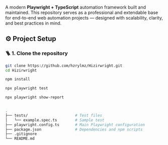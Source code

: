 

A modern **Playwright + TypeScript** automation framework built and maintained.
This repository serves as a professional and extendable base for end-to-end web automation projects — designed with scalability, clarity, and best practices in mind.




## ⚙️ Project Setup

### 🪜 1. Clone the repository
```bash
git clone https://github.com/hzrylmz/Hizirwright.git
cd Hizirwright

npm install

npx playwright test

npx playwright show-report


.
├── tests/                     # Test files
│   └── example.spec.ts        # Sample test
├── playwright.config.ts       # Main Playwright configuration
├── package.json               # Dependencies and npm scripts
├── .gitignore
└── README.md


